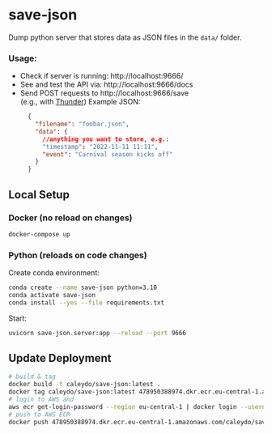 # save-json
Dump python server that stores data as JSON files in the `data/` folder.

### Usage:

* Check if server is running: http://localhost:9666/
* See and test the API via: http://localhost:9666/docs
* Send POST requests to http://localhost:9666/save  
  (e.g., with [Thunder](https://marketplace.visualstudio.com/items?itemName=rangav.vscode-thunder-client))
  Example JSON: 
  ```json
    {
      "filename": "foobar.json",
      "data": {
        //anything you want to store, e.g.:
        "timestamp": "2022-11-11 11:11",
        "event": "Carnival season kicks off"
      }
    }

## Local Setup
### Docker (no reload on changes)

```sh
docker-compose up
```

### Python (reloads on code changes)

Create conda environment:
```sh
conda create --name save-json python=3.10
conda activate save-json
conda install --yes --file requirements.txt
```

Start:
```sh
uvicorn save-json.server:app --reload --port 9666
```

## Update Deployment

```sh
# build & tag
docker build -t caleydo/save-json:latest .
docker tag caleydo/save-json:latest 478950388974.dkr.ecr.eu-central-1.amazonaws.com/caleydo/save-json:latest
# login to AWS and
aws ecr get-login-password --region eu-central-1 | docker login --username AWS --password-stdin 478950388974.dkr.ecr.eu-central-1.amazonaws.com
# push to AWS ECR
docker push 478950388974.dkr.ecr.eu-central-1.amazonaws.com/caleydo/save-json:latest
```
